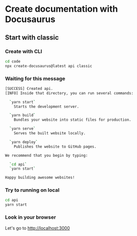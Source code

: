 # Create documentation with Docusaurus

## Start with classic

### Create with CLI

```bash
cd code
npx create-docusaurus@latest api classic
```

### Waiting for this message

```bash
[SUCCESS] Created api.
[INFO] Inside that directory, you can run several commands:

  `yarn start`
    Starts the development server.

  `yarn build`
    Bundles your website into static files for production.

  `yarn serve`
    Serves the built website locally.

  `yarn deploy`
    Publishes the website to GitHub pages.

We recommend that you begin by typing:

  `cd api`
  `yarn start`

Happy building awesome websites!
```

### Try to running on local

```bash
cd api
yarn start
```

### Look in your browser

Let's go to <http://localhost:3000>